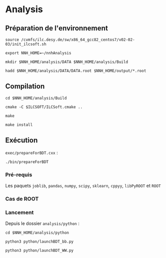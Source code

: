 # Analysis 

## Préparation de l'environnement
```
source /cvmfs/ilc.desy.de/sw/x86_64_gcc82_centos7/v02-02-03/init_ilcsoft.sh
```
```
export NNH_HOME=~/nnhAnalysis
```
```
mkdir $NNH_HOME/analysis/DATA $NNH_HOME/analysis/Build
```
```
hadd $NNH_HOME/analysis/DATA/DATA.root $NNH_HOME/output/*.root
```

## Compilation
```
cd $NNH_HOME/analysis/Build
```
```
cmake -C $ILCSOFT/ILCSoft.cmake ..
```
```
make
```
```
make install
```
## Exécution 
`exec/prepareForBDT.cxx` :
```
./bin/prepareForBDT
```
### Pré-requis 
Les paquets `joblib`, `pandas`, `numpy`, `scipy`, `sklearn`, `cppyy`, `libPyROOT` et `ROOT`

### Cas de ROOT

### Lancement
Depuis le dossier `analysis/python` :
```
cd $NNH_HOME/analysis/python
```
```
python3 python/launchBDT_bb.py
```
```
python3 python/launchBDT_WW.py
```

